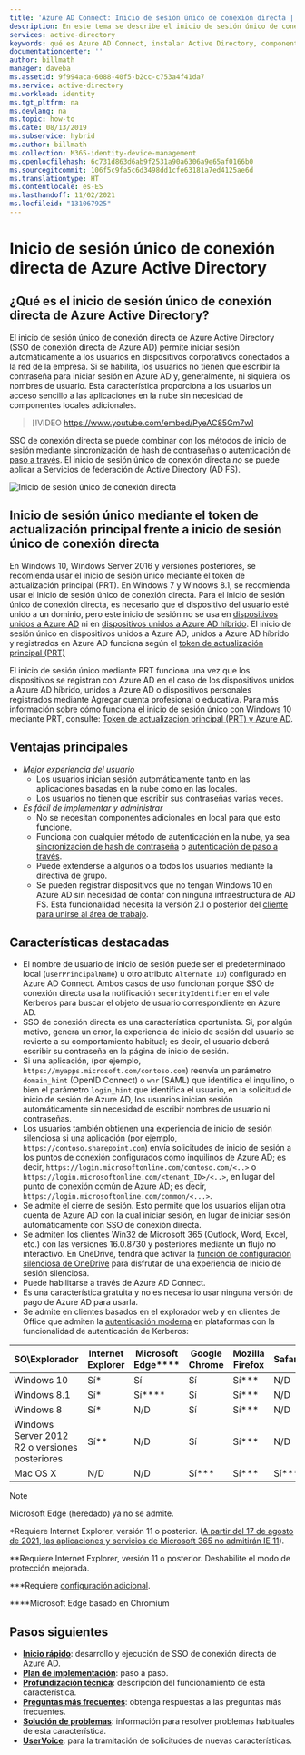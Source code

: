 ```yaml
---
title: 'Azure AD Connect: Inicio de sesión único de conexión directa | Microsoft Docs'
description: En este tema se describe el inicio de sesión único de conexión directa de Azure Active Directory (Azure AD) y cómo permite proporcionar un verdadero inicio de sesión único a los usuarios de equipos de escritorio corporativos dentro de la red de la empresa.
services: active-directory
keywords: qué es Azure AD Connect, instalar Active Directory, componentes necesarios para Azure AD, SSO, inicio de sesión único
documentationcenter: ''
author: billmath
manager: daveba
ms.assetid: 9f994aca-6088-40f5-b2cc-c753a4f41da7
ms.service: active-directory
ms.workload: identity
ms.tgt_pltfrm: na
ms.devlang: na
ms.topic: how-to
ms.date: 08/13/2019
ms.subservice: hybrid
ms.author: billmath
ms.collection: M365-identity-device-management
ms.openlocfilehash: 6c731d863d6ab9f2531a90a6306a9e65af0166b0
ms.sourcegitcommit: 106f5c9fa5c6d3498dd1cfe63181a7ed4125ae6d
ms.translationtype: HT
ms.contentlocale: es-ES
ms.lasthandoff: 11/02/2021
ms.locfileid: "131067925"
---
```

# <a name="azure-active-directory-seamless-single-sign-on"></a>Inicio de sesión único de conexión directa de Azure Active Directory

## <a name="what-is-azure-active-directory-seamless-single-sign-on"></a>¿Qué es el inicio de sesión único de conexión directa de Azure Active Directory?

El inicio de sesión único de conexión directa de Azure Active Directory (SSO de conexión directa de Azure AD) permite iniciar sesión automáticamente a los usuarios en dispositivos corporativos conectados a la red de la empresa. Si se habilita, los usuarios no tienen que escribir la contraseña para iniciar sesión en Azure AD y, generalmente, ni siquiera los nombres de usuario. Esta característica proporciona a los usuarios un acceso sencillo a las aplicaciones en la nube sin necesidad de componentes locales adicionales.

>[!VIDEO https://www.youtube.com/embed/PyeAC85Gm7w]

SSO de conexión directa se puede combinar con los métodos de inicio de sesión mediante [sincronización de hash de contraseñas](how-to-connect-password-hash-synchronization.md) o [autenticación de paso a través](how-to-connect-pta.md). El inicio de sesión único de conexión directa _no_ se puede aplicar a Servicios de federación de Active Directory (AD FS).

![Inicio de sesión único de conexión directa](./media/how-to-connect-sso/sso1.png)

## <a name="sso-via-primary-refresh-token-vs-seamless-sso"></a>Inicio de sesión único mediante el token de actualización principal frente a inicio de sesión único de conexión directa

En Windows 10, Windows Server 2016 y versiones posteriores, se recomienda usar el inicio de sesión único mediante el token de actualización principal (PRT). En Windows 7 y Windows 8.1, se recomienda usar el inicio de sesión único de conexión directa.
Para el inicio de sesión único de conexión directa, es necesario que el dispositivo del usuario esté unido a un dominio, pero este inicio de sesión no se usa en [dispositivos unidos a Azure AD](../devices/concept-azure-ad-join.md) ni en [dispositivos unidos a Azure AD híbrido](../devices/concept-azure-ad-join-hybrid.md). El inicio de sesión único en dispositivos unidos a Azure AD, unidos a Azure AD híbrido y registrados en Azure AD funciona según el [token de actualización principal (PRT)](../devices/concept-primary-refresh-token.md)

El inicio de sesión único mediante PRT funciona una vez que los dispositivos se registran con Azure AD en el caso de los dispositivos unidos a Azure AD híbrido, unidos a Azure AD o dispositivos personales registrados mediante Agregar cuenta profesional o educativa. Para más información sobre cómo funciona el inicio de sesión único con Windows 10 mediante PRT, consulte: [Token de actualización principal (PRT) y Azure AD](../devices/concept-primary-refresh-token.md).


## <a name="key-benefits"></a>Ventajas principales

- *Mejor experiencia del usuario*
  - Los usuarios inician sesión automáticamente tanto en las aplicaciones basadas en la nube como en las locales.
  - Los usuarios no tienen que escribir sus contraseñas varias veces.
- *Es fácil de implementar y administrar*
  - No se necesitan componentes adicionales en local para que esto funcione.
  - Funciona con cualquier método de autenticación en la nube, ya sea [sincronización de hash de contraseña](how-to-connect-password-hash-synchronization.md) o [autenticación de paso a través](how-to-connect-pta.md).
  - Puede extenderse a algunos o a todos los usuarios mediante la directiva de grupo.
  - Se pueden registrar dispositivos que no tengan Windows 10 en Azure AD sin necesidad de contar con ninguna infraestructura de AD FS. Esta funcionalidad necesita la versión 2.1 o posterior del [cliente para unirse al área de trabajo](https://www.microsoft.com/download/details.aspx?id=53554).

## <a name="feature-highlights"></a>Características destacadas

- El nombre de usuario de inicio de sesión puede ser el predeterminado local (`userPrincipalName`) u otro atributo `Alternate ID`) configurado en Azure AD Connect. Ambos casos de uso funcionan porque SSO de conexión directa usa la notificación `securityIdentifier` en el vale Kerberos para buscar el objeto de usuario correspondiente en Azure AD.
- SSO de conexión directa es una característica oportunista. Si, por algún motivo, genera un error, la experiencia de inicio de sesión del usuario se revierte a su comportamiento habitual; es decir, el usuario deberá escribir su contraseña en la página de inicio de sesión.
- Si una aplicación, (por ejemplo, `https://myapps.microsoft.com/contoso.com`) reenvía un parámetro `domain_hint` (OpenID Connect) o `whr` (SAML) que identifica el inquilino, o bien el parámetro `login_hint` que identifica el usuario, en la solicitud de inicio de sesión de Azure AD, los usuarios inician sesión automáticamente sin necesidad de escribir nombres de usuario ni contraseñas.
- Los usuarios también obtienen una experiencia de inicio de sesión silenciosa si una aplicación (por ejemplo, `https://contoso.sharepoint.com`) envía solicitudes de inicio de sesión a los puntos de conexión configurados como inquilinos de Azure AD; es decir, `https://login.microsoftonline.com/contoso.com/<..>` o `https://login.microsoftonline.com/<tenant_ID>/<..>`, en lugar del punto de conexión común de Azure AD; es decir, `https://login.microsoftonline.com/common/<...>`.
- Se admite el cierre de sesión. Esto permite que los usuarios elijan otra cuenta de Azure AD con la cual iniciar sesión, en lugar de iniciar sesión automáticamente con SSO de conexión directa.
- Se admiten los clientes Win32 de Microsoft 365 (Outlook, Word, Excel, etc.) con las versiones 16.0.8730 y posteriores mediante un flujo no interactivo. En OneDrive, tendrá que activar la [función de configuración silenciosa de OneDrive](https://techcommunity.microsoft.com/t5/Microsoft-OneDrive-Blog/Previews-for-Silent-Sync-Account-Configuration-and-Bandwidth/ba-p/120894) para disfrutar de una experiencia de inicio de sesión silenciosa.
- Puede habilitarse a través de Azure AD Connect.
- Es una característica gratuita y no es necesario usar ninguna versión de pago de Azure AD para usarla.
- Se admite en clientes basados en el explorador web y en clientes de Office que admiten la [autenticación moderna](/office365/enterprise/modern-auth-for-office-2013-and-2016) en plataformas con la funcionalidad de autenticación de Kerberos:

| SO\Explorador |Internet Explorer|Microsoft Edge\*\*\*\*|Google Chrome|Mozilla Firefox|Safari|
| --- | --- |--- | --- | --- | -- 
|Windows 10|Sí\*|Sí|Sí|Sí\*\*\*|N/D
|Windows 8.1|Sí\*|Sí*\*\*\*|Sí|Sí\*\*\*|N/D
|Windows 8|Sí\*|N/D|Sí|Sí\*\*\*|N/D
|Windows Server 2012 R2 o versiones posteriores|Sí\*\*|N/D|Sí|Sí\*\*\*|N/D
|Mac OS X|N/D|N/D|Sí\*\*\*|Sí\*\*\*|Sí\*\*\*

 > [!NOTE]
 >Microsoft Edge (heredado) ya no se admite.


\*Requiere Internet Explorer, versión 11 o posterior. ([A partir del 17 de agosto de 2021, las aplicaciones y servicios de Microsoft 365 no admitirán IE 11](https://techcommunity.microsoft.com/t5/microsoft-365-blog/microsoft-365-apps-say-farewell-to-internet-explorer-11-and/ba-p/1591666)).

\*\*Requiere Internet Explorer, versión 11 o posterior. Deshabilite el modo de protección mejorada.

\*\*\*Requiere [configuración adicional](how-to-connect-sso-quick-start.md#browser-considerations).

\*\*\*\*Microsoft Edge basado en Chromium

## <a name="next-steps"></a>Pasos siguientes

- [**Inicio rápido**](how-to-connect-sso-quick-start.md): desarrollo y ejecución de SSO de conexión directa de Azure AD.
- [**Plan de implementación**](../manage-apps/plan-sso-deployment.md): paso a paso.
- [**Profundización técnica**](how-to-connect-sso-how-it-works.md): descripción del funcionamiento de esta característica.
- [**Preguntas más frecuentes**](how-to-connect-sso-faq.yml): obtenga respuestas a las preguntas más frecuentes.
- [**Solución de problemas**](tshoot-connect-sso.md): información para resolver problemas habituales de esta característica.
- [**UserVoice**](https://feedback.azure.com/d365community/forum/22920db1-ad25-ec11-b6e6-000d3a4f0789): para la tramitación de solicitudes de nuevas características.
